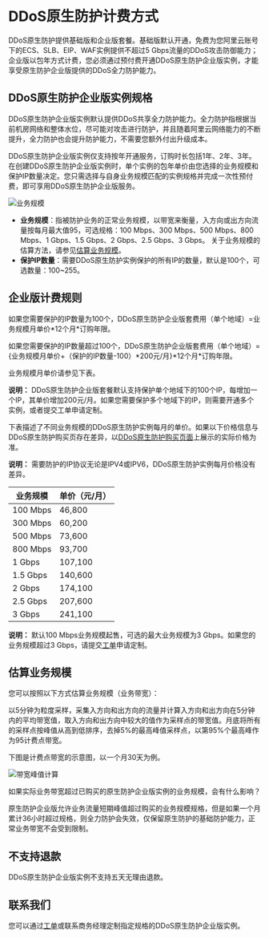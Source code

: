 # DDoS原生防护计费方式

DDoS原生防护提供基础版和企业版套餐。基础版默认开通，免费为您阿里云账号下的ECS、SLB、EIP、WAF实例提供不超过5 Gbps流量的DDoS攻击防御能力；企业版以包年方式计费，您必须通过预付费开通DDoS原生防护企业版实例，才能享受原生防护企业版提供的DDoS全力防护能力。

## DDoS原生防护企业版实例规格

DDoS原生防护企业版实例默认提供DDoS共享全力防护能力。全力防护指根据当前机房网络和整体水位，尽可能对攻击进行防护，并且随着阿里云网络能力的不断提升，全力防护也会提升防护能力，不需要您额外付出升级成本。

DDoS原生防护企业版实例仅支持按年开通服务，订购时长包括1年、2年、3年。在创建DDoS原生防护企业版实例时，单个实例的包年单价由您选择的业务规模和保护IP数量决定。您只需选择与自身业务规模匹配的实例规格并完成一次性预付费，即可享用DDoS原生防护企业版服务。

![业务规模](https://static-aliyun-doc.oss-cn-hangzhou.aliyuncs.com/assets/img/zh-CN/0048919951/p72060.png)

-   **业务规模**：指被防护业务的正常业务规模，以带宽来衡量，入方向或出方向流量按每月最大值95，可选规格：100 Mbps、300 Mbps、500 Mbps、800 Mbps、1 Gbps、1.5 Gbps、2 Gbps、2.5 Gbps、3 Gbps。 关于业务规模的估算方法，请参见[估算业务规模](#section_dno_ebc_uhi)。
-   **保护IP数量**：需要DDoS原生防护实例保护的所有IP的数量，默认是100个，可选数量：100~255。

## 企业版计费规则

如果您需要保护的IP数量为100个，DDoS原生防护企业版套费用（单个地域）=业务规模月单价\*12个月\*订购年限。

如果您需要保护的IP数量超过100个，DDoS原生防护企业版套费用（单个地域）=\{业务规模月单价+（保护的IP数量-100）\*200元/月\}\*12个月\*订购年限。

业务规模月单价请参见下表。

**说明：** DDoS原生防护企业版套餐默认支持保护单个地域下的100个IP，每增加一个IP，其单价增加200元/月。如果您需要保护多个地域下的IP，则需要开通多个实例，或者提交工单申请定制。

下表描述了不同业务规模的DDoS原生防护实例每月的单价。如果以下价格信息与DDoS原生防护购买页存在差异，以[DDoS原生防护购买页面](https://common-buy.aliyun.com/?commodityCode=ddosbgp#/buy)上展示的实际价格为准。

**说明：** 需要防护的IP协议无论是IPV4或IPV6，DDoS原生防护实例每月价格没有差异。

|业务规模|单价（元/月）|
|----|-------|
|100 Mbps|46,800|
|300 Mbps|60,200|
|500 Mbps|73,600|
|800 Mbps|93,700|
|1 Gbps|107,100|
|1.5 Gbps|140,600|
|2 Gbps|174,100|
|2.5 Gbps|207,600|
|3 Gbps|241,100|

**说明：** 默认100 Mbps业务规模起售，可选的最大业务规模为3 Gbps。如果您的业务规模超过3 Gbps，请提交[工单](https://selfservice.console.aliyun.com/ticket/category/ddos_basic/today)申请定制。

## 估算业务规模

您可以按照以下方式估算业务规模（业务带宽）：

以5分钟为粒度采样，采集入方向和出方向的流量并计算入方向和出方向在5分钟内的平均带宽值，取入方向和出方向中较大的值作为采样点的带宽值。月底将所有的采样点按峰值从高到低排序，去掉5%的最高峰值采样点，以第95%个最高峰作为95计费点带宽。

下图是计费点带宽的示意图，以一个月30天为例。

![带宽峰值计算](https://static-aliyun-doc.oss-cn-hangzhou.aliyuncs.com/assets/img/zh-CN/1048919951/p72404.png)

如果实际业务带宽超过已购买的原生防护企业版实例的业务规模，会有什么影响？

原生防护企业版允许业务流量短期峰值超过购买的业务规模规格，但是如果一个月累计36小时超过规格，则全力防护会失效，仅保留原生防护的基础防护能力，正常业务带宽不会受到限制。

## 不支持退款

DDoS原生防护企业版实例不支持五天无理由退款。

## 联系我们

您可以通过[工单](https://selfservice.console.aliyun.com/ticket/category/ddos_basic/today)或联系商务经理定制指定规格的DDoS原生防护企业版实例。

